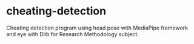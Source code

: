 # cheating-detection
Cheating detection program using head pose with MediaPipe framework and eye with Dlib for Research Methodology subject.
